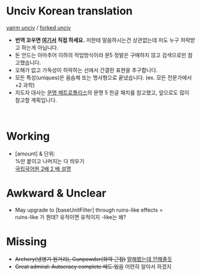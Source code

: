 # Unciv Korean translation
[yairm unciv](https://github.com/yairm210/Unciv) / [forked unciv](https://github.com/saud2410/Unciv)

- **번역 꼬우면 [여기서](https://github.com/yairm210/Unciv/blob/master/android/assets/jsons/translations/Korean.properties) 직접 하세요.** 저한테 말씀하시는건 상관없는데 저도 누구 허락받고 하는게 아닙니다.
- 돈 안드는 아마추어 이하의 작업방식이라 문5 정발은 구매하지 않고 검색으로만 참고했습니다.
- 오해가 없고 가독성이 허락하는 선에서 간결한 표현을 추구합니다.
- 모든 특성(uniques)은 음슴체 또는 명사형으로 끝냈습니다. (ex. 모든 전문가에서 +2 과학)
- 지도자 대사는 [문명 메트로폴리스](https://cafe.naver.com/civilization4#)의 문명 5 한글 패치를 참고했고, 앞으로도 많이 참고할 계획입니다.
<br>

# Working

- [amount] & 단위:  
%만 붙이고 나머지는 다 띄우기  
[국립국어원 2배 2 배 설명](https://www.korean.go.kr/front/onlineQna/onlineQnaView.do?mn_id=216&qna_seq=117010)


# Awkward & Unclear

- May upgrade to [baseUnitFilter] through ruins-like effects =  
ruins-like 가 뭔데? 유적이면 유적이지 -like는 왜?

# Missing

- ~~Archery(냉병기 원거리), Gunpowder(화약 근접)~~ [말해봤는데 안해줄듯](https://github.com/yairm210/Unciv/issues/6131)
- ~~Great admiral: Autocracy complete 에도 있음~~ 어련히 알아서 하겠지
